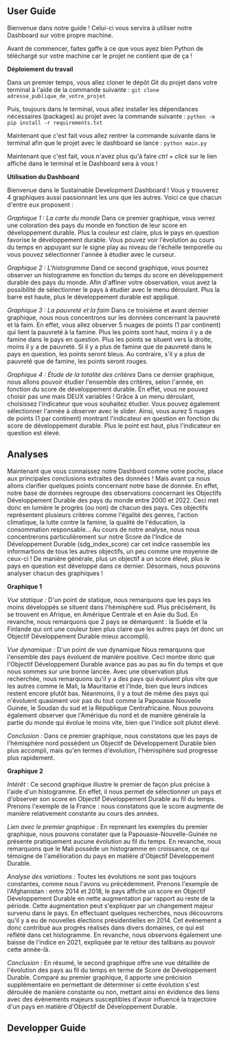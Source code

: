 ## User Guide

Bienvenue dans notre guide ! Celui-ci  vous servira à utiliser notre Dashboard sur votre propre machine.

Avant de commencer, faites gaffe à ce que vous ayez bien Python de téléchargé sur votre machine car le projet ne contient que de ça !

**Déploiement du travail**

Dans un premier temps, vous allez cloner le dépôt Git du projet dans votre terminal à l'aide de la commande suivante :
``git clone adresse_publique_de_votre_projet``

Puis, toujours dans le terminal, vous allez installer les dépendances nécessaires (packages) au projet avec la commande suivante :
``python -m pip install -r requirements.txt``

Maintenant que c'est fait vous allez rentrer la commande suivante dans le terminal afin que le projet avec le dashboard se lance :
``python main.py``

Maintenant que c'est fait, vous n'avez plus qu'à faire *ctrl + click* sur le lien affiché dans le terminal et le Dashboard sera à vous !

**Utilisation du Dashboard**

Bienvenue dans le Sustainable Development Dashboard !
Vous y trouverez 4 graphiques aussi passionnant les uns que les autres.
Voici ce que chacun d'entre eux proposent :

*Graphique 1 : La carte du monde*
Dans ce premier graphique, vous verrez une coloration des pays du monde en fonction de leur score en développement durable. Plus la couleur est claire, plus le pays en question favorise le développement durable. Vous pouvez voir l'évolution au cours du temps en appuyant sur le signe play au niveau de l'échelle temporelle ou vous pouvez sélectionner l'année à étudier avec le curseur.

*Graphique 2 : L'histogramme*
Dand ce second graphique, vous pourrez observer un histogramme en fonction du temps du score en développement durable des pays du monde. Afin d'affiner votre observation, vous avez la possibilité de sélectionner le pays à étudier avec le menu déroulant. Plus la barre est haute, plus le développement durable est appliqué.

*Graphique 3 : La pauvreté et la faim*
Dans ce troisième et avant dernier graphique, nous nous concentrons sur les données concernant la pauvreté et la faim. En effet, vous allez observer 5 nuages de points (1 par continent) qui lient la pauvreté à la famine. Plus les points sont haut, moins il y a de famine dans le pays en question. Plus les points se situent vers la droite, moins il y a de pauvreté. Si il y a plus de famine que de pauvreté dans le pays en question, les points seront bleus. Au contraire, s'il y a plus de pauvreté que de famine, les points seront rouges.

*Graphique 4 : Étude de la totalité des critères*
Dans ce dernier graphique, nous allons pouvoir étudier l'ensemble des critères, selon l'année, en fonction du score de développement durable. En effet, vous ne pouvez choisir pas une mais DEUX variables ! Grâce à un menu déroulant, choisissez l'indicateur que vous souhaitez étudier. Vous pouvez également sélectionner l'année à observer avec le slider. Ainsi, vous aurez 5 nuages de points (1 par continent) montrant l'indicateur en question en fonction du score de développement durable. Plus le point est haut, plus l'indicateur en question est élevé.

## Analyses

Maintenant que vous connaissez notre Dashbord comme votre poche, place aux principales conclusions extraites des données !
Mais avant ça nous allons clarifier quelques points concernant notre base de donnée.
En effet, notre base de données regroupe des observations concernant les Objectifs Développement Durable des pays du monde entre 2000 et 2022. Ceci met donc en lumière le progrès (ou non) de chacun des pays. Ces objectifs représentent plusieurs critères comme l'égalité des genres, l'action climatique, la lutte contre la famine, la qualité de l'éducation, la consommation responsable... Au cours de notre analyse, nous nous concentrerons particulièrement sur notre Score de l'Indice de Développement Durable (sdg_index_score) car cet indice rassemble les informartions de tous les autres objectifs, un peu comme une moyenne de ceux-ci ! De manière générale, plus un objectif a un score élevé, plus le pays en question est développé dans ce dernier.
Désormais, nous pouvons analyser chacun des graphiques !

**Graphique 1**

*Vue statique :* D'un point de statique, nous remarquons que les pays les moins développés se situent dans l'hémisphère sud. Plus précisément, ils se trouvent en Afrique, en Amérique Centrale et en Asie du Sud. En revanche, nous remarquons que 2 pays se démarquent : la Suède et la Finlande qui ont une couleur bien plus claire que les autres pays (et donc un Objectif Développement Durable mieux accompli).

*Vue dynamique :* D'un point de vue dynamique Nous remarquons que l'ensemble des pays évoluent de manière positive. Ceci montre donc que l'Objectif Développement Durable avance pas au pas au fin du temps et que nous sommes sur une bonne lancée.
Avec une observation plus recherchée, nous remarquons qu'il y a des pays qui évoluent plus vite que les autres comme le Mali, la Mauritanie et l'Inde, bien que leurs indices restent encore plutôt bas.
Néanmoins, il y a tout de même des pays qui n'évoluent quasiment voir pas du tout comme la Papouasie Nouvelle Guinée, le Soudan du sud et la République Centrafricaine. Nous pouvons également observer que l'Amérique du nord et de manière générale la partie du monde qui évolue le moins vite, bien que l'indice soit plutot élevé.

*Conclusion :* Dans ce premier graphique, nous constatons que les pays de l'hémisphère nord possèdent un Objectif de Développement Durable bien plus accompli, mais qu'en termes d'évolution, l'hémisphère sud progresse plus rapidement.

**Graphique 2**

*Intérêt :* Ce second graphique illustre le premier de façon plus précise à l'aide d'un histogramme. En effet, il nous permet de sélectionner un pays et d'observer son score en Objectif Développement Durable au fil du temps. Prenons l'exemple de la France : nous constatons que le score augmente de manière relativement constante au cours des années.

*Lien avec le premier graphique :* En reprenant les exemples du premier graphique, nous pouvons constater que la Papouasie-Nouvelle-Guinée ne présente pratiquement aucune évolution au fil du temps. En revanche, nous remarquons que le Mali possède un histogramme en croissance, ce qui témoigne de l'amélioration du pays en matière d'Objectif Développement Durable.

*Analyse des variations :* Toutes les évolutions ne sont pas toujours constantes, comme nous l'avons vu précédemment. Prenons l'exemple de l'Afghanistan : entre 2014 et 2018, le pays affiche un score en Objectif Développement Durable en nette augmentation par rapport au reste de la période. Cette augmentation peut s'expliquer par un changement majeur survenu dans le pays. En effectuant quelques recherches, nous découvrons qu'il y a eu de nouvelles élections présidentielles en 2014. Cet événement a donc contribué aux progrès réalisés dans divers domaines, ce qui est reflété dans cet histogramme. En revanche, nous observons également une baisse de l'indice en 2021, expliquée par le retour des talibans au pouvoir cette année-là.

*Conclusion :* En résumé, le second graphique offre une vue détaillée de l'évolution des pays au fil du temps en terme de Score de Développement Durable. Comparé au premier graphique, il apporte une précision supplémentaire en permettant de déterminer si cette évolution s'est déroulée de manière constante ou non, mettant ainsi en évidence des liens avec des événements majeurs susceptibles d'avoir influencé la trajectoire d'un pays en matière d'Objectif de Développement Durable.

## Developper Guide